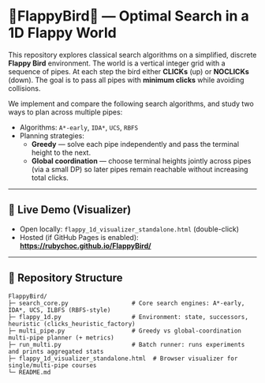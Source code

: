 # 🐥FlappyBird🐥 — Optimal Search in a 1D Flappy World

This repository explores classical search algorithms on a simplified, discrete **Flappy Bird** environment. The world is a vertical integer grid with a sequence of pipes. At each step the bird either **CLICKs** (up) or **NOCLICKs** (down). The goal is to pass all pipes with **minimum clicks** while avoiding collisions.

We implement and compare the following search algorithms, and study two ways to plan across multiple pipes:

- Algorithms: `A*-early`, `IDA*`, `UCS`, `RBFS`
- Planning strategies:
  - **Greedy** — solve each pipe independently and pass the terminal height to the next.
  - **Global coordination** — choose terminal heights jointly across pipes (via a small DP) so later pipes remain reachable without increasing total clicks.

---

## 🔗 Live Demo (Visualizer)

- Open locally: `flappy_1d_visualizer_standalone.html` (double-click)
- Hosted (if GitHub Pages is enabled): **https://rubychoc.github.io/FlappyBird/**

---

## 📁 Repository Structure

```text
FlappyBird/
├─ search_core.py                  # Core search engines: A*-early, IDA*, UCS, ILBFS (RBFS-style)
├─ flappy_1d.py                    # Environment: state, successors, heuristic (clicks_heuristic_factory)
├─ multi_pipe.py                   # Greedy vs global-coordination multi-pipe planner (+ metrics)
├─ run_multi.py                    # Batch runner: runs experiments and prints aggregated stats
├─ flappy_1d_visualizer_standalone.html  # Browser visualizer for single/multi-pipe courses
└─ README.md

